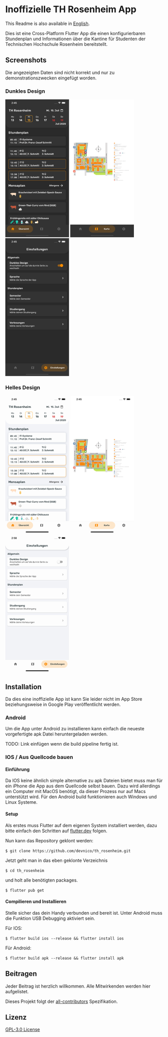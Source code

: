 # Inoffizielle TH Rosenheim App

This Readme is also available in [English](README.md).

Dies ist eine Cross-Platform Flutter App die einen konfigurierbaren Stundenplan und Informationen über die Kantine für Studenten der Technischen Hochschule Rosenheim bereitstellt.

## Screenshots

Die angezeigten Daten sind nicht korrekt und nur zu demonstrationszwecken eingefügt worden.

### Dunkles Design

<p float="left">
<img src="readme/dashboard_de_dark.png" width="200px" />
<img src="readme/map_de_dark.png" width="200px" />
<img src="readme/settings_de_dark.png" width="200px" />
</p>

### Helles Design

<p float="left">
<img src="readme/dashboard_de_light.png" width="200px" />
<img src="readme/map_de_light.png" width="200px" />
<img src="readme/settings_de_light.png" width="200px" />
</p>

## Installation

Da dies eine inoffizielle App ist kann Sie leider nicht im App Store beziehungsweise in Google Play veröffentlicht werden.

### Android

Um die App unter Android zu installieren kann einfach die neueste vorgefertigte apk Datei heruntergeladen werden.

TODO: Link einfügen wenn die build pipeline fertig ist.

### IOS / Aus Quellcode bauen

#### Einführung

Da IOS keine ähnlich simple alternative zu apk Dateien bietet muss man für ein iPhone die App aus dem Quellcode selbst bauen. Dazu wird allerdings ein Computer mit MacOS benötigt, da dieser Prozess nur auf Macs unterstützt wird. Für den Android build funktionieren auch Windows und Linux Systeme.

#### Setup

Als erstes muss Flutter auf dem eigenen System installiert werden, dazu bitte einfach den Schritten auf [flutter.dev](https://flutter.dev/docs/get-started/) folgen.

Nun kann das Repository geklont werden:

`$ git clone https://github.com/devnico/th_rosenheim.git`

Jetzt geht man in das eben geklonte Verzeichnis

`$ cd th_rosenheim`

und holt alle benötigten packages.

`$ flutter pub get`

#### Compilieren und Installieren

Stelle sicher das dein Handy verbunden und bereit ist. Unter Android muss die Funktion USB Debugging aktiviert sein.

Für IOS:

`$ flutter build ios --release && flutter install ios`

Für Android:

`$ flutter build apk --release && flutter install apk`

## Beitragen

Jeder Beitrag ist herzlich willkommen. Alle Mitwirkenden werden hier aufgelistet.


Dieses Projekt folgt der [all-contributors](https://allcontributors.org/docs/de/overview) Spezifikation.

## Lizenz

[GPL-3.0 License](LICENSE.md)